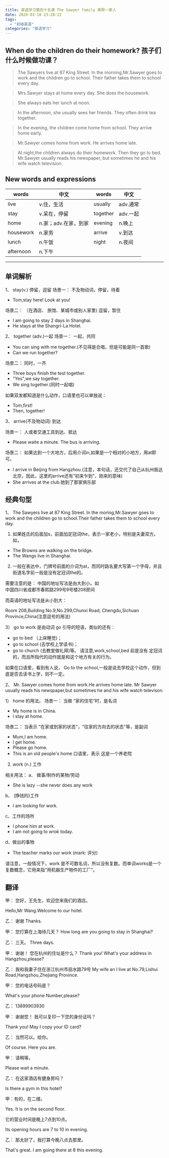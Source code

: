 ```yaml
---
title: 英语学习第四十五课 The Sawyer family 索耶一家人
date: 2020-03-18 23:28:22
tags: 
  - "初级英语"
categories: "英语学习"
---
```


## When do the children do their homework? 孩子们什么时候做功课？

> The Sawyers live at 87 King Street.
> In the morning,Mr.Sawyer goes to work and the children go to school.
> Their father takes them to school every day.

> Mrs.Sawyer stays at home every day.
> She does the housework.

> She always eats her lunch at noon.

> In the afternoon, she usually sees her friends.
> They often drink tea together.

> In the evening, the children come home from school.
> They arrive home early.

> Mr.Sawyer comes home from work.
> He arrives home late. 

> At night,the children always do their homework.
> Then they go to bed.
> Mr.Sawyer usually reads his newspaper,
> but sometimes he and his wife watch television.

## New words and expressions

words | 中文 | words | 中文
--- | --- | --- | ---
live | v.住，生活 | usually | adv.通常
stay | v.呆在，停留 | together  | adv.一起
home | n.家；adv.在家，到家 | evening | n.晚上
housework | n.家务 | arrive | v.到达
lunch | n.午饭  | night | n.夜间
afternoon | n.下午 | |
---

## 单词解析
1、 stay(v.) 停留，逗留
场景一： 不及物动词，停留，待着

- Tom,stay here! Look at you!

场景二： （在酒店、 旅馆、某城市或别人家里) 逗留，暂住

- I am going to stay 2 days in Shanghai.
- He stays at the Shangri-La Hotel.

2、 together (adv.)一起
场景一： 一起，共同

- You can sing with me together.(不见得是合唱，但是可能是同一首歌)
- Can we run together?

场景二： 同时，一齐

- Three boys finish the test together.
- "Yes",we say together.
- We sing together.(同时一起唱)

如果双发都知道是什么动作，口语里也可以单独说： 

- Tom,first!
- Then, together!

3、 arrive(不及物动词) 到达

场景一： 人或者交通工具到达、抵达

- Please waite a minute. The bus is arriving.

场景二： 如果达到一个大地方，后用介词in,如果是一个相对的小地方，用at即可。

- I arrive in Beijing from Hangzhou.(注意，本句话，还交代了自己从杭州抵达北京，因此，这里的arrive还有“初来乍到”，刚来的意味)
- She arrives at the club.她到了那家俱乐部

## 经典句型
1、 The Sawyers live at 87 King Street. In the moring,Mr.Sawyer goes to work and the children go to school.Their father takes them to school every day.

1) 如果姓氏的后面加s，前面加定冠词the，表示一家老小，特别是夫妻双方。如，

- The Browns are walking on the bridge.
- The Wangs live in Shanghai.

2) 一般在表达中，门牌号前面的介词为at，而同时路名要大写第一个字母，并且街道名字前一般是没有定冠词the的。

需要注意的是：
中国的地址写法是由大到小。如  
中国四川省成都市春熙路299号9号楼208房间

而英语的地址写法是从小到大：

Room 208,Building No.9,No.299,Chunxi Road, Chengdu,Sichuan Province,China(注意逗号的用法)

3） go to work 是由动词 go 引导的短语，类似的还有：

- go to bed （上床睡觉)；
- go to school (去学校上学读书)；
- go to church (去教堂做礼拜)等。
请注意,work,school,bed 前是没有 定冠词的，而且所指代的动作就是和这个地方有关的行为。

如果在口语里，看到有人说， Go to the school,一般是说去学校这个动作，但到底是否去读书上学，则不一定。

2、 Mr. Sawyer comes home from work.He arrives home late. Mr Sawyer usually reads his newspaper,but sometimes he and his wife watch televison.

1） home 的用法。
场景一： 当做 “家的住宅“时，是名词

- My home is in China.
- I stay at home.

场景二： 当表示 ”在家或到家的状态"，“往家的方向去的状态"等，是副词

- Mum,I am home.
- I get home.
- Please go home.
- This is an old people's home 口语里，表示 这是一个养老院

2) work (n.) 工作

相关用法：
a、 做事/制作的某物/劳动

- She is lazy --she never does any work

b、 (挣钱的)工作

- I am looking for work.

c、工作的场所

- I phone him at work.
- I am not going to wrok today.

d、做出的事物

- The teacher marks our work (mark: 评分)

请注意，一般情况下，work 是不可数名词，所以没有复数。而单词works是一个复数概念，它用来指“用机器生产物件的工厂“。

## 翻译

甲： 您好，王先生，欢迎您来我们的酒店。

Hello,Mr Wang.Welcome to our hotel.

乙： 谢谢
Thanks.

甲： 您打算在上海待几天？
How long are you going to stay in Shanghai?

乙： 三天。
Three days.

甲： 谢谢！ 您在杭州的住址是什么？
Thank you! What's your address in Hangzhou,please?

乙： 我和我妻子住在浙江杭州市丽水路79号
My wife an I live at No.79,Lishui Road,Hangzhou,Zhejiang Province.

甲： 您的电话号码是？

What's your phone Number,please?

乙： 13899903930

甲： 谢谢您！ 我可以复印一下您的身份证吗？

Thank you! May I copy your ID card?

乙： 当然可以。给你。

Of course. Here you are.

甲： 请稍等。

Please wait a minute.

乙： 在这家酒店有健身房吗？

Is there a gym in this hotel?

甲：有的，在二楼。

Yes. It is on the second floor.

它的营业时间是晚上7点到10点。

Its opening hours are 7 to 10 in evening.

乙： 那太好了，我打算今晚八点去那里。

That's great. I am going there at 8 this evening.


